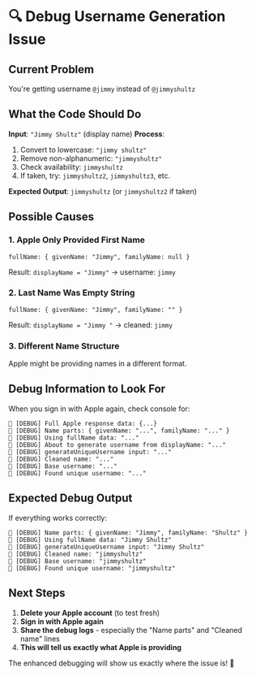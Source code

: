 # 🔍 Debug Username Generation Issue

## Current Problem
You're getting username `@jimmy` instead of `@jimmyshultz`

## What the Code Should Do

**Input**: `"Jimmy Shultz"` (display name)
**Process**:
1. Convert to lowercase: `"jimmy shultz"`
2. Remove non-alphanumeric: `"jimmyshultz"`
3. Check availability: `jimmyshultz`
4. If taken, try: `jimmyshultz2`, `jimmyshultz3`, etc.

**Expected Output**: `jimmyshultz` (or `jimmyshultz2` if taken)

## Possible Causes

### 1. Apple Only Provided First Name
```
fullName: { givenName: "Jimmy", familyName: null }
```
Result: `displayName = "Jimmy"` → username: `jimmy`

### 2. Last Name Was Empty String
```
fullName: { givenName: "Jimmy", familyName: "" }
```
Result: `displayName = "Jimmy "` → cleaned: `jimmy`

### 3. Different Name Structure
Apple might be providing names in a different format.

## Debug Information to Look For

When you sign in with Apple again, check console for:

```
🍎 [DEBUG] Full Apple response data: {...}
🍎 [DEBUG] Name parts: { givenName: "...", familyName: "..." }
🍎 [DEBUG] Using fullName data: "..."
🍎 [DEBUG] About to generate username from displayName: "..."
🍎 [DEBUG] generateUniqueUsername input: "..."
🍎 [DEBUG] Cleaned name: "..."
🍎 [DEBUG] Base username: "..."
🍎 [DEBUG] Found unique username: "..."
```

## Expected Debug Output

If everything works correctly:
```
🍎 [DEBUG] Name parts: { givenName: "Jimmy", familyName: "Shultz" }
🍎 [DEBUG] Using fullName data: "Jimmy Shultz"
🍎 [DEBUG] generateUniqueUsername input: "Jimmy Shultz"
🍎 [DEBUG] Cleaned name: "jimmyshultz"
🍎 [DEBUG] Base username: "jimmyshultz"
🍎 [DEBUG] Found unique username: "jimmyshultz"
```

## Next Steps

1. **Delete your Apple account** (to test fresh)
2. **Sign in with Apple again**
3. **Share the debug logs** - especially the "Name parts" and "Cleaned name" lines
4. **This will tell us exactly what Apple is providing**

The enhanced debugging will show us exactly where the issue is! 🎯